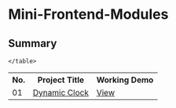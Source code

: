 # Mini-Frontend-Modules

<!DOCTYPE html>
<html lang="en">
<head>
    
</head>
<body>
    <h2>Summary</h2>
    <table>
        <tr>
            <th>No.</th>
            <th>Project Title</th>
            <th>Working Demo</th>
        </tr>
        <tr>
            <td>01</td>
            <td><a href="https://github.com/yashchitroda/Mini-Frontend-Modules/tree/main/Dynamic%20Clock">Dynamic Clock</a></td>
            <td><a href="https://yashchitroda.github.io/Mini-Frontend-Modules/Dynamic Clock/index.html">View</a></td>
        </tr>
 
        
    </table>
    
</body>
</html>
